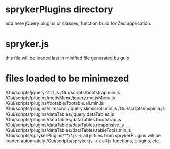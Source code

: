 # sprykerPlugins directory

add here jQuery plugins or classes, function build for Zed application.

# spryker.js

this file will be loaded last in minified file generated bu gulp

# files loaded to be minimezed

/Gui/scripts/jquery-2.1.1.js
/Gui/scripts/bootstrap.min.js
/Gui/scripts/plugins/metisMenu/jquery.metisMenu.js
/Gui/scripts/plugins/footable/footable.all.min.js
/Gui/scripts/plugins/slimscroll/jquery.slimscroll.min.js
/Gui/scripts/inspinia.js
/Gui/scripts/plugins/dataTables/jquery.dataTables.js
/Gui/scripts/plugins/dataTables/dataTables.bootstrap.js
/Gui/scripts/plugins/dataTables/dataTables.responsive.js
/Gui/scripts/plugins/dataTables/dataTables.tableTools.min.js
/Gui/scripts/sprykerPlugins/**/*.js -> all js files from sprykerPlugins will be loaded automaticly
/Gui/scripts/spryker.js -> call js functions, plugins, etc...
